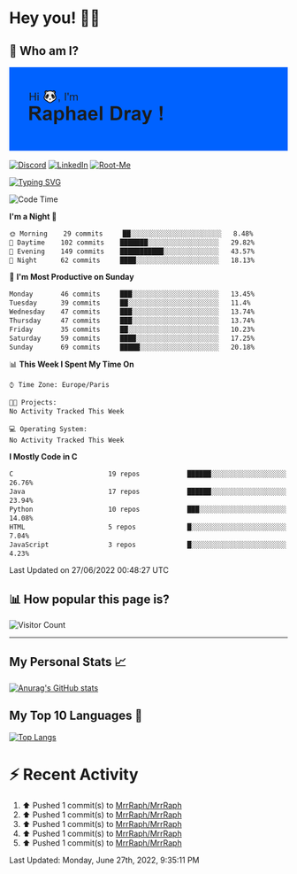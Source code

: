 # **Hey you! 👋🏼**

## **🔎 Who am I?**

<img src="https://github.com/MrrRaph/MrrRaph/blob/master/header.png?raw=true">

[![Discord](https://img.shields.io/badge/Discord-7289DA?style=for-the-badge&logo=discord&logoColor=white
)](https://discordapp.com/users/MrRaph#4214/)
[![LinkedIn](https://img.shields.io/badge/LinkedIn-0077B5?style=for-the-badge&logo=linkedin&logoColor=white)](https://www.linkedin.com/in/raphaeldray/)
[![Root-Me](https://img.shields.io/badge/dynamic/json?color=yellowgreen&label=Root-me%20Score&query=score&style=for-the-badge&url=https://raw.githubusercontent.com/MrrRaph/MrrRaph/master/root-me-stats.json&logoColor=white)](https://www.root-me.org/PandHacker)


[![Typing SVG](https://readme-typing-svg.herokuapp.com?font=glory&size=23&multiline=true&height=65&lines=CyberSecurity+Engineer+%F0%9F%92%BB;Freelance+Fullstack+Developer)](https://git.io/typing-svg)

<!--START_SECTION:waka-->
![Code Time](http://img.shields.io/badge/Code%20Time-0%20secs-blue)

**I'm a Night 🦉** 

```text
🌞 Morning    29 commits     ██░░░░░░░░░░░░░░░░░░░░░░░   8.48% 
🌆 Daytime    102 commits    ███████░░░░░░░░░░░░░░░░░░   29.82% 
🌃 Evening    149 commits    ███████████░░░░░░░░░░░░░░   43.57% 
🌙 Night      62 commits     ████░░░░░░░░░░░░░░░░░░░░░   18.13%

```
📅 **I'm Most Productive on Sunday** 

```text
Monday       46 commits     ███░░░░░░░░░░░░░░░░░░░░░░   13.45% 
Tuesday      39 commits     ██░░░░░░░░░░░░░░░░░░░░░░░   11.4% 
Wednesday    47 commits     ███░░░░░░░░░░░░░░░░░░░░░░   13.74% 
Thursday     47 commits     ███░░░░░░░░░░░░░░░░░░░░░░   13.74% 
Friday       35 commits     ██░░░░░░░░░░░░░░░░░░░░░░░   10.23% 
Saturday     59 commits     ████░░░░░░░░░░░░░░░░░░░░░   17.25% 
Sunday       69 commits     █████░░░░░░░░░░░░░░░░░░░░   20.18%

```


📊 **This Week I Spent My Time On** 

```text
⌚︎ Time Zone: Europe/Paris

🐱‍💻 Projects: 
No Activity Tracked This Week

💻 Operating System: 
No Activity Tracked This Week

```

**I Mostly Code in C** 

```text
C                        19 repos            ██████░░░░░░░░░░░░░░░░░░░   26.76% 
Java                     17 repos            ██████░░░░░░░░░░░░░░░░░░░   23.94% 
Python                   10 repos            ███░░░░░░░░░░░░░░░░░░░░░░   14.08% 
HTML                     5 repos             █░░░░░░░░░░░░░░░░░░░░░░░░   7.04% 
JavaScript               3 repos             █░░░░░░░░░░░░░░░░░░░░░░░░   4.23%

```



 Last Updated on 27/06/2022 00:48:27 UTC
<!--END_SECTION:waka-->

## **📊 How popular this page is?**

![Visitor Count](https://profile-counter.glitch.me/MrrRaph/count.svg)

---

## **My Personal Stats 📈**

[![Anurag's GitHub stats](https://github-readme-stats.vercel.app/api?username=mrrraph&count_private=true&show_icons=true&title_color=fff&text_color=fff&bg_color=30,36d1dc,904e95)](https://github.com/anuraghazra/github-readme-stats)

## **My Top 10 Languages 📣**

[![Top Langs](https://github-readme-stats.vercel.app/api/top-langs/?username=mrrraph&langs_count=10&layout=compact&hide=html,css&hide_title=true)](https://github.com/anuraghazra/github-readme-stats)


# **⚡ Recent Activity**

<!--RECENT_ACTIVITY:start-->
1. ⬆️ Pushed 1 commit(s) to [MrrRaph/MrrRaph](https://github.com/MrrRaph/MrrRaph)
2. ⬆️ Pushed 1 commit(s) to [MrrRaph/MrrRaph](https://github.com/MrrRaph/MrrRaph)
3. ⬆️ Pushed 1 commit(s) to [MrrRaph/MrrRaph](https://github.com/MrrRaph/MrrRaph)
4. ⬆️ Pushed 1 commit(s) to [MrrRaph/MrrRaph](https://github.com/MrrRaph/MrrRaph)
5. ⬆️ Pushed 1 commit(s) to [MrrRaph/MrrRaph](https://github.com/MrrRaph/MrrRaph)
<!--RECENT_ACTIVITY:end-->
<!--RECENT_ACTIVITY:last_update-->
Last Updated: Monday, June 27th, 2022, 9:35:11 PM
<!--RECENT_ACTIVITY:last_update_end-->
